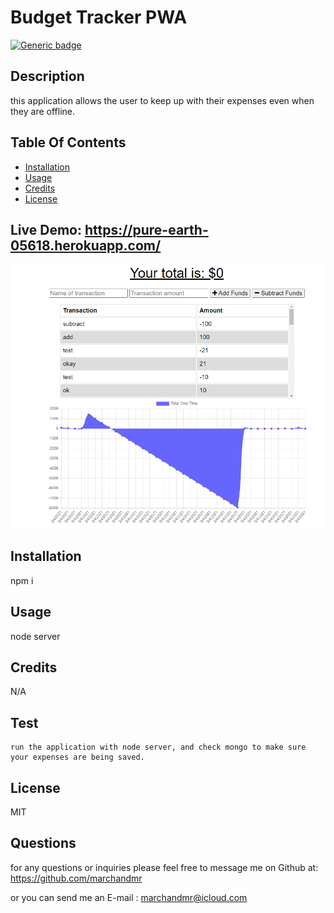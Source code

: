 # Budget Tracker PWA 

  [![Generic badge](https://img.shields.io/badge/License-MIT-<COLOR>.svg)](https://shields.io/)

  ##  Description
  
  this application allows the user to keep up with their expenses even when they are offline.





  ## Table Of Contents

  * [Installation](#installation)
  * [Usage](#usage)
  * [Credits](#credits)
  * [License](#license)


  ## Live Demo: https://pure-earth-05618.herokuapp.com/
  
![](public/icons/screenshot.png)


  ## Installation

  npm i

  ## Usage

  node server

  ## Credits

  N/A

  ## Test

    run the application with node server, and check mongo to make sure your expenses are being saved.

  ## License

  MIT

## Questions

  for any questions or inquiries  please feel free to message me on Github at: https://github.com/marchandmr

  or you can send me an E-mail :  marchandmr@icloud.com

 

